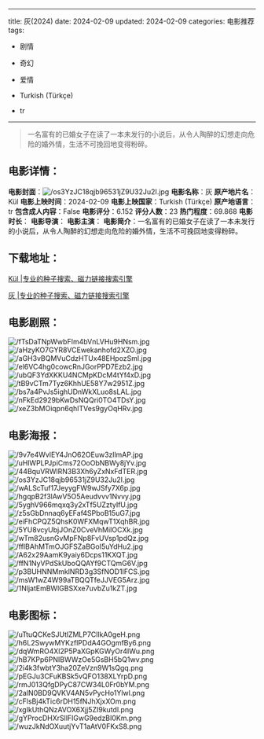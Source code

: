 
---
title: 灰(2024)
date: 2024-02-09
updated: 2024-02-09
categories: 电影推荐
tags:
- 剧情
- 奇幻
- 爱情

- Turkish (Türkçe)
- tr
---


> 一名富有的已婚女子在读了一本未发行的小说后，从令人陶醉的幻想走向危险的婚外情，生活不可挽回地变得粉碎。

## **电影详情**：

**电影封面**：<img src="https://image.tmdb.org/t/p/w200/os3YzJC18qjb96531jZ9U32Ju2I.jpg" alt="/os3YzJC18qjb96531jZ9U32Ju2I.jpg" title="/os3YzJC18qjb96531jZ9U32Ju2I.jpg">
**电影名称**：灰
**原产地片名**：Kül
**电影上映时间**：2024-02-09
**电影上映国家**：Turkish (Türkçe)
**原产地语言**：tr
**包含成人内容**：False
**电影评分**：6.152
**评分人数**：23
**热门程度**：69.868
**电影时长**：
**电影导演**：
**电影主演**：
**电影简介**：一名富有的已婚女子在读了一本未发行的小说后，从令人陶醉的幻想走向危险的婚外情，生活不可挽回地变得粉碎。

## **下载地址**：
[Kül |专业的种子搜索、磁力链接搜索引擎](https://movie.amd794.com:2083/?search=K%C3%BCl&ordering=&mode=match_phrase&page_size=10&page=1)

[灰 |专业的种子搜索、磁力链接搜索引擎](https://movie.amd794.com:2083/?search=%E7%81%B0&ordering=&mode=match_phrase&page_size=10&page=1)
 

## **电影剧照**：
<img src="https://image.tmdb.org/t/p/original/fTsDaTNpWwbFIm4bVnLVHu9HNsm.jpg" alt="/fTsDaTNpWwbFIm4bVnLVHu9HNsm.jpg" title="/fTsDaTNpWwbFIm4bVnLVHu9HNsm.jpg"><img src="https://image.tmdb.org/t/p/original/aHzyKO7GYR8VCEwekanhofd2XZO.jpg" alt="/aHzyKO7GYR8VCEwekanhofd2XZO.jpg" title="/aHzyKO7GYR8VCEwekanhofd2XZO.jpg"><img src="https://image.tmdb.org/t/p/original/aGH3vBQMVuCdzHTUx48EHpozSml.jpg" alt="/aGH3vBQMVuCdzHTUx48EHpozSml.jpg" title="/aGH3vBQMVuCdzHTUx48EHpozSml.jpg"><img src="https://image.tmdb.org/t/p/original/el6VC4hg0cowcRnJGorPPD7Ezb2.jpg" alt="/el6VC4hg0cowcRnJGorPPD7Ezb2.jpg" title="/el6VC4hg0cowcRnJGorPPD7Ezb2.jpg"><img src="https://image.tmdb.org/t/p/original/ubQF3YdXKKU4NCMpKDcM4tYf4xD.jpg" alt="/ubQF3YdXKKU4NCMpKDcM4tYf4xD.jpg" title="/ubQF3YdXKKU4NCMpKDcM4tYf4xD.jpg"><img src="https://image.tmdb.org/t/p/original/tB9vCTm7Tyz6KhhUE58Y7w2951Z.jpg" alt="/tB9vCTm7Tyz6KhhUE58Y7w2951Z.jpg" title="/tB9vCTm7Tyz6KhhUE58Y7w2951Z.jpg"><img src="https://image.tmdb.org/t/p/original/bs7a4PvJs5ighUDnWkXLuo8sLAL.jpg" alt="/bs7a4PvJs5ighUDnWkXLuo8sLAL.jpg" title="/bs7a4PvJs5ighUDnWkXLuo8sLAL.jpg"><img src="https://image.tmdb.org/t/p/original/nFkEd2929bKwDsNQQri0TO4TDsY.jpg" alt="/nFkEd2929bKwDsNQQri0TO4TDsY.jpg" title="/nFkEd2929bKwDsNQQri0TO4TDsY.jpg"><img src="https://image.tmdb.org/t/p/original/xeZ3bMOiqpn6qhITVes9gyOqHRv.jpg" alt="/xeZ3bMOiqpn6qhITVes9gyOqHRv.jpg" title="/xeZ3bMOiqpn6qhITVes9gyOqHRv.jpg">

## **电影海报**：
<img src="https://image.tmdb.org/t/p/original/9v7e4WvlEY4JnO62OEuw3zllmAP.jpg" alt="/9v7e4WvlEY4JnO62OEuw3zllmAP.jpg" title="/9v7e4WvlEY4JnO62OEuw3zllmAP.jpg"><img src="https://image.tmdb.org/t/p/original/uHlWPLPJpiCms72OoObNBWy8jYv.jpg" alt="/uHlWPLPJpiCms72OoObNBWy8jYv.jpg" title="/uHlWPLPJpiCms72OoObNBWy8jYv.jpg"><img src="https://image.tmdb.org/t/p/original/44BquVRWlRN3B3Xh6yZxNxFdTER.jpg" alt="/44BquVRWlRN3B3Xh6yZxNxFdTER.jpg" title="/44BquVRWlRN3B3Xh6yZxNxFdTER.jpg"><img src="https://image.tmdb.org/t/p/original/os3YzJC18qjb96531jZ9U32Ju2I.jpg" alt="/os3YzJC18qjb96531jZ9U32Ju2I.jpg" title="/os3YzJC18qjb96531jZ9U32Ju2I.jpg"><img src="https://image.tmdb.org/t/p/original/wALScTuf17JeyygFW9wJSfy7X6p.jpg" alt="/wALScTuf17JeyygFW9wJSfy7X6p.jpg" title="/wALScTuf17JeyygFW9wJSfy7X6p.jpg"><img src="https://image.tmdb.org/t/p/original/hgqpB2f3lAwV5O5Aeudvvv1Nvvy.jpg" alt="/hgqpB2f3lAwV5O5Aeudvvv1Nvvy.jpg" title="/hgqpB2f3lAwV5O5Aeudvvv1Nvvy.jpg"><img src="https://image.tmdb.org/t/p/original/5yghV966mqxq3y2xTf5UZztyIfU.jpg" alt="/5yghV966mqxq3y2xTf5UZztyIfU.jpg" title="/5yghV966mqxq3y2xTf5UZztyIfU.jpg"><img src="https://image.tmdb.org/t/p/original/z5sGbDnnaq6yEFaf4SPboB15uG7.jpg" alt="/z5sGbDnnaq6yEFaf4SPboB15uG7.jpg" title="/z5sGbDnnaq6yEFaf4SPboB15uG7.jpg"><img src="https://image.tmdb.org/t/p/original/eiFhCPQZ5QhsK0WFXMqwT1XqhBR.jpg" alt="/eiFhCPQZ5QhsK0WFXMqwT1XqhBR.jpg" title="/eiFhCPQZ5QhsK0WFXMqwT1XqhBR.jpg"><img src="https://image.tmdb.org/t/p/original/5YU8vcyUbjJOnZ0CveVhMiIOCXk.jpg" alt="/5YU8vcyUbjJOnZ0CveVhMiIOCXk.jpg" title="/5YU8vcyUbjJOnZ0CveVhMiIOCXk.jpg"><img src="https://image.tmdb.org/t/p/original/wTm82usnGvMpFNp8FvUVsp1pdQz.jpg" alt="/wTm82usnGvMpFNp8FvUVsp1pdQz.jpg" title="/wTm82usnGvMpFNp8FvUVsp1pdQz.jpg"><img src="https://image.tmdb.org/t/p/original/ffIBAhMTmOJGFSZaBGoI5uYdHu2.jpg" alt="/ffIBAhMTmOJGFSZaBGoI5uYdHu2.jpg" title="/ffIBAhMTmOJGFSZaBGoI5uYdHu2.jpg"><img src="https://image.tmdb.org/t/p/original/A62x29AamK9yaiy6Dcps11KXQT.jpg" alt="/A62x29AamK9yaiy6Dcps11KXQT.jpg" title="/A62x29AamK9yaiy6Dcps11KXQT.jpg"><img src="https://image.tmdb.org/t/p/original/ffN1NyVPdSkUboQQAYf9CTQmG6V.jpg" alt="/ffN1NyVPdSkUboQQAYf9CTQmG6V.jpg" title="/ffN1NyVPdSkUboQQAYf9CTQmG6V.jpg"><img src="https://image.tmdb.org/t/p/original/p3BUHNNMmklNRD3g3SfNOD1IFCS.jpg" alt="/p3BUHNNMmklNRD3g3SfNOD1IFCS.jpg" title="/p3BUHNNMmklNRD3g3SfNOD1IFCS.jpg"><img src="https://image.tmdb.org/t/p/original/msW1wZ4W99aTBQQTfeJJVEG5Arz.jpg" alt="/msW1wZ4W99aTBQQTfeJJVEG5Arz.jpg" title="/msW1wZ4W99aTBQQTfeJJVEG5Arz.jpg"><img src="https://image.tmdb.org/t/p/original/1NljatEmBWlGBSXxe7uvbZu1kZT.jpg" alt="/1NljatEmBWlGBSXxe7uvbZu1kZT.jpg" title="/1NljatEmBWlGBSXxe7uvbZu1kZT.jpg">

## **电影图标**：
<img src="https://image.tmdb.org/t/p/original/uTtuQCKeSJUtlZMLP7CllkA0geH.png" alt="/uTtuQCKeSJUtlZMLP7CllkA0geH.png" title="/uTtuQCKeSJUtlZMLP7CllkA0geH.png"><img src="https://image.tmdb.org/t/p/original/h6L2SwywMYKzflPDdA4GOgmfBy6.png" alt="/h6L2SwywMYKzflPDdA4GOgmfBy6.png" title="/h6L2SwywMYKzflPDdA4GOgmfBy6.png"><img src="https://image.tmdb.org/t/p/original/dqWmRO4Xl2P5PaXGpKGWyOr4IWu.png" alt="/dqWmRO4Xl2P5PaXGpKGWyOr4IWu.png" title="/dqWmRO4Xl2P5PaXGpKGWyOr4IWu.png"><img src="https://image.tmdb.org/t/p/original/hB7KPp6PNIBWWzOe5GsBH5bQ1wv.png" alt="/hB7KPp6PNIBWWzOe5GsBH5bQ1wv.png" title="/hB7KPp6PNIBWWzOe5GsBH5bQ1wv.png"><img src="https://image.tmdb.org/t/p/original/2i4k3fwbtY3ha20ZeVzn9W1sQgq.png" alt="/2i4k3fwbtY3ha20ZeVzn9W1sQgq.png" title="/2i4k3fwbtY3ha20ZeVzn9W1sQgq.png"><img src="https://image.tmdb.org/t/p/original/pEGJu3CFuKBSk5vQFO138XLYrpD.png" alt="/pEGJu3CFuKBSk5vQFO138XLYrpD.png" title="/pEGJu3CFuKBSk5vQFO138XLYrpD.png"><img src="https://image.tmdb.org/t/p/original/rmJ013QfgDPyC87CW34L0Fr0bYM.png" alt="/rmJ013QfgDPyC87CW34L0Fr0bYM.png" title="/rmJ013QfgDPyC87CW34L0Fr0bYM.png"><img src="https://image.tmdb.org/t/p/original/2alN0BD9QVKV4AN5vPycHo1Ylwl.png" alt="/2alN0BD9QVKV4AN5vPycHo1Ylwl.png" title="/2alN0BD9QVKV4AN5vPycHo1Ylwl.png"><img src="https://image.tmdb.org/t/p/original/cFlsBj4kTic6rDH15fNJhXjxXOm.png" alt="/cFlsBj4kTic6rDH15fNJhXjxXOm.png" title="/cFlsBj4kTic6rDH15fNJhXjxXOm.png"><img src="https://image.tmdb.org/t/p/original/xgIkUthQNzAVOX6Xjj5ZI9kutdl.png" alt="/xgIkUthQNzAVOX6Xjj5ZI9kutdl.png" title="/xgIkUthQNzAVOX6Xjj5ZI9kutdl.png"><img src="https://image.tmdb.org/t/p/original/gYProcDHXrSllFIGwG9edzBI0Km.png" alt="/gYProcDHXrSllFIGwG9edzBI0Km.png" title="/gYProcDHXrSllFIGwG9edzBI0Km.png"><img src="https://image.tmdb.org/t/p/original/wuzJkNdOXuutjYvT1aAtV0FKxS8.png" alt="/wuzJkNdOXuutjYvT1aAtV0FKxS8.png" title="/wuzJkNdOXuutjYvT1aAtV0FKxS8.png">
